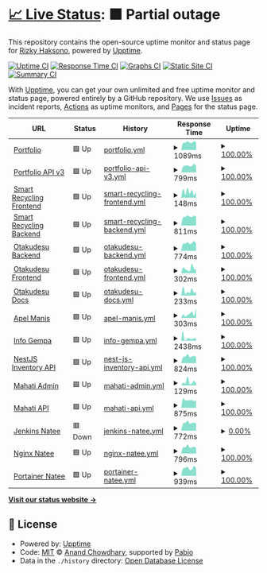 # [📈 Live Status](https://demo.upptime.js.org): <!--live status--> **🟧 Partial outage**

This repository contains the open-source uptime monitor and status page for [Rizky Haksono](https://rizkyhaksono.natee.my.id), powered by [Upptime](https://github.com/upptime/upptime).

[![Uptime CI](https://github.com/rizkyhaksono/uptime/workflows/Uptime%20CI/badge.svg)](https://github.com/rizkyhaksono/upptime/actions?query=workflow%3A%22Uptime+CI%22)
[![Response Time CI](https://github.com/rizkyhaksono/uptime/workflows/Response%20Time%20CI/badge.svg)](https://github.com/rizkyhaksono/upptime/actions?query=workflow%3A%22Response+Time+CI%22)
[![Graphs CI](https://github.com/rizkyhaksono/uptime/workflows/Graphs%20CI/badge.svg)](https://github.com/rizkyhaksono/upptime/actions?query=workflow%3A%22Graphs+CI%22)
[![Static Site CI](https://github.com/rizkyhaksono/uptime/workflows/Static%20Site%20CI/badge.svg)](https://github.com/rizkyhaksono/upptime/actions?query=workflow%3A%22Static+Site+CI%22)
[![Summary CI](https://github.com/rizkyhaksono/uptime/workflows/Summary%20CI/badge.svg)](https://github.com/rizkyhaksono/upptime/actions?query=workflow%3A%22Summary+CI%22)

With [Upptime](https://upptime.js.org), you can get your own unlimited and free uptime monitor and status page, powered entirely by a GitHub repository. We use [Issues](https://github.com/rizkyhaksono/upptime/issues) as incident reports, [Actions](https://github.com/rizkyhaksono/upptime/actions) as uptime monitors, and [Pages](https://demo.upptime.js.org) for the status page.

<!--start: status pages-->
<!-- This summary is generated by Upptime (https://github.com/upptime/upptime) -->
<!-- Do not edit this manually, your changes will be overwritten -->
<!-- prettier-ignore -->
| URL | Status | History | Response Time | Uptime |
| --- | ------ | ------- | ------------- | ------ |
| <img alt="" src="https://natee.me/favicon.ico" height="13"> [Portfolio](https://natee.me) | 🟩 Up | [portfolio.yml](https://github.com/rizkyhaksono/uptime/commits/HEAD/history/portfolio.yml) | <details><summary><img alt="Response time graph" src="./graphs/portfolio/response-time-week.png" height="20"> 1089ms</summary><br><a href="https://uptime.natee.my.id/history/portfolio"><img alt="Response time 356" src="https://img.shields.io/endpoint?url=https%3A%2F%2Fraw.githubusercontent.com%2Frizkyhaksono%2Fuptime%2FHEAD%2Fapi%2Fportfolio%2Fresponse-time.json"></a><br><a href="https://uptime.natee.my.id/history/portfolio"><img alt="24-hour response time 1144" src="https://img.shields.io/endpoint?url=https%3A%2F%2Fraw.githubusercontent.com%2Frizkyhaksono%2Fuptime%2FHEAD%2Fapi%2Fportfolio%2Fresponse-time-day.json"></a><br><a href="https://uptime.natee.my.id/history/portfolio"><img alt="7-day response time 1089" src="https://img.shields.io/endpoint?url=https%3A%2F%2Fraw.githubusercontent.com%2Frizkyhaksono%2Fuptime%2FHEAD%2Fapi%2Fportfolio%2Fresponse-time-week.json"></a><br><a href="https://uptime.natee.my.id/history/portfolio"><img alt="30-day response time 781" src="https://img.shields.io/endpoint?url=https%3A%2F%2Fraw.githubusercontent.com%2Frizkyhaksono%2Fuptime%2FHEAD%2Fapi%2Fportfolio%2Fresponse-time-month.json"></a><br><a href="https://uptime.natee.my.id/history/portfolio"><img alt="1-year response time 356" src="https://img.shields.io/endpoint?url=https%3A%2F%2Fraw.githubusercontent.com%2Frizkyhaksono%2Fuptime%2FHEAD%2Fapi%2Fportfolio%2Fresponse-time-year.json"></a></details> | <details><summary><a href="https://uptime.natee.my.id/history/portfolio">100.00%</a></summary><a href="https://uptime.natee.my.id/history/portfolio"><img alt="All-time uptime 99.93%" src="https://img.shields.io/endpoint?url=https%3A%2F%2Fraw.githubusercontent.com%2Frizkyhaksono%2Fuptime%2FHEAD%2Fapi%2Fportfolio%2Fuptime.json"></a><br><a href="https://uptime.natee.my.id/history/portfolio"><img alt="24-hour uptime 100.00%" src="https://img.shields.io/endpoint?url=https%3A%2F%2Fraw.githubusercontent.com%2Frizkyhaksono%2Fuptime%2FHEAD%2Fapi%2Fportfolio%2Fuptime-day.json"></a><br><a href="https://uptime.natee.my.id/history/portfolio"><img alt="7-day uptime 100.00%" src="https://img.shields.io/endpoint?url=https%3A%2F%2Fraw.githubusercontent.com%2Frizkyhaksono%2Fuptime%2FHEAD%2Fapi%2Fportfolio%2Fuptime-week.json"></a><br><a href="https://uptime.natee.my.id/history/portfolio"><img alt="30-day uptime 99.31%" src="https://img.shields.io/endpoint?url=https%3A%2F%2Fraw.githubusercontent.com%2Frizkyhaksono%2Fuptime%2FHEAD%2Fapi%2Fportfolio%2Fuptime-month.json"></a><br><a href="https://uptime.natee.my.id/history/portfolio"><img alt="1-year uptime 99.93%" src="https://img.shields.io/endpoint?url=https%3A%2F%2Fraw.githubusercontent.com%2Frizkyhaksono%2Fuptime%2FHEAD%2Fapi%2Fportfolio%2Fuptime-year.json"></a></details>
| <img alt="" src="https://icons.duckduckgo.com/ip3/api.natee.me.ico" height="13"> [Portfolio API v3](https://api.natee.me/swagger) | 🟩 Up | [portfolio-api-v3.yml](https://github.com/rizkyhaksono/uptime/commits/HEAD/history/portfolio-api-v3.yml) | <details><summary><img alt="Response time graph" src="./graphs/portfolio-api-v3/response-time-week.png" height="20"> 799ms</summary><br><a href="https://uptime.natee.my.id/history/portfolio-api-v3"><img alt="Response time 838" src="https://img.shields.io/endpoint?url=https%3A%2F%2Fraw.githubusercontent.com%2Frizkyhaksono%2Fuptime%2FHEAD%2Fapi%2Fportfolio-api-v3%2Fresponse-time.json"></a><br><a href="https://uptime.natee.my.id/history/portfolio-api-v3"><img alt="24-hour response time 711" src="https://img.shields.io/endpoint?url=https%3A%2F%2Fraw.githubusercontent.com%2Frizkyhaksono%2Fuptime%2FHEAD%2Fapi%2Fportfolio-api-v3%2Fresponse-time-day.json"></a><br><a href="https://uptime.natee.my.id/history/portfolio-api-v3"><img alt="7-day response time 799" src="https://img.shields.io/endpoint?url=https%3A%2F%2Fraw.githubusercontent.com%2Frizkyhaksono%2Fuptime%2FHEAD%2Fapi%2Fportfolio-api-v3%2Fresponse-time-week.json"></a><br><a href="https://uptime.natee.my.id/history/portfolio-api-v3"><img alt="30-day response time 837" src="https://img.shields.io/endpoint?url=https%3A%2F%2Fraw.githubusercontent.com%2Frizkyhaksono%2Fuptime%2FHEAD%2Fapi%2Fportfolio-api-v3%2Fresponse-time-month.json"></a><br><a href="https://uptime.natee.my.id/history/portfolio-api-v3"><img alt="1-year response time 838" src="https://img.shields.io/endpoint?url=https%3A%2F%2Fraw.githubusercontent.com%2Frizkyhaksono%2Fuptime%2FHEAD%2Fapi%2Fportfolio-api-v3%2Fresponse-time-year.json"></a></details> | <details><summary><a href="https://uptime.natee.my.id/history/portfolio-api-v3">100.00%</a></summary><a href="https://uptime.natee.my.id/history/portfolio-api-v3"><img alt="All-time uptime 100.00%" src="https://img.shields.io/endpoint?url=https%3A%2F%2Fraw.githubusercontent.com%2Frizkyhaksono%2Fuptime%2FHEAD%2Fapi%2Fportfolio-api-v3%2Fuptime.json"></a><br><a href="https://uptime.natee.my.id/history/portfolio-api-v3"><img alt="24-hour uptime 100.00%" src="https://img.shields.io/endpoint?url=https%3A%2F%2Fraw.githubusercontent.com%2Frizkyhaksono%2Fuptime%2FHEAD%2Fapi%2Fportfolio-api-v3%2Fuptime-day.json"></a><br><a href="https://uptime.natee.my.id/history/portfolio-api-v3"><img alt="7-day uptime 100.00%" src="https://img.shields.io/endpoint?url=https%3A%2F%2Fraw.githubusercontent.com%2Frizkyhaksono%2Fuptime%2FHEAD%2Fapi%2Fportfolio-api-v3%2Fuptime-week.json"></a><br><a href="https://uptime.natee.my.id/history/portfolio-api-v3"><img alt="30-day uptime 100.00%" src="https://img.shields.io/endpoint?url=https%3A%2F%2Fraw.githubusercontent.com%2Frizkyhaksono%2Fuptime%2FHEAD%2Fapi%2Fportfolio-api-v3%2Fuptime-month.json"></a><br><a href="https://uptime.natee.my.id/history/portfolio-api-v3"><img alt="1-year uptime 100.00%" src="https://img.shields.io/endpoint?url=https%3A%2F%2Fraw.githubusercontent.com%2Frizkyhaksono%2Fuptime%2FHEAD%2Fapi%2Fportfolio-api-v3%2Fuptime-year.json"></a></details>
| <img alt="" src="https://icons.duckduckgo.com/ip3/smartrecycling.natee.me.ico" height="13"> [Smart Recycling Frontend](https://smartrecycling.natee.me) | 🟩 Up | [smart-recycling-frontend.yml](https://github.com/rizkyhaksono/uptime/commits/HEAD/history/smart-recycling-frontend.yml) | <details><summary><img alt="Response time graph" src="./graphs/smart-recycling-frontend/response-time-week.png" height="20"> 148ms</summary><br><a href="https://uptime.natee.my.id/history/smart-recycling-frontend"><img alt="Response time 320" src="https://img.shields.io/endpoint?url=https%3A%2F%2Fraw.githubusercontent.com%2Frizkyhaksono%2Fuptime%2FHEAD%2Fapi%2Fsmart-recycling-frontend%2Fresponse-time.json"></a><br><a href="https://uptime.natee.my.id/history/smart-recycling-frontend"><img alt="24-hour response time 90" src="https://img.shields.io/endpoint?url=https%3A%2F%2Fraw.githubusercontent.com%2Frizkyhaksono%2Fuptime%2FHEAD%2Fapi%2Fsmart-recycling-frontend%2Fresponse-time-day.json"></a><br><a href="https://uptime.natee.my.id/history/smart-recycling-frontend"><img alt="7-day response time 148" src="https://img.shields.io/endpoint?url=https%3A%2F%2Fraw.githubusercontent.com%2Frizkyhaksono%2Fuptime%2FHEAD%2Fapi%2Fsmart-recycling-frontend%2Fresponse-time-week.json"></a><br><a href="https://uptime.natee.my.id/history/smart-recycling-frontend"><img alt="30-day response time 393" src="https://img.shields.io/endpoint?url=https%3A%2F%2Fraw.githubusercontent.com%2Frizkyhaksono%2Fuptime%2FHEAD%2Fapi%2Fsmart-recycling-frontend%2Fresponse-time-month.json"></a><br><a href="https://uptime.natee.my.id/history/smart-recycling-frontend"><img alt="1-year response time 320" src="https://img.shields.io/endpoint?url=https%3A%2F%2Fraw.githubusercontent.com%2Frizkyhaksono%2Fuptime%2FHEAD%2Fapi%2Fsmart-recycling-frontend%2Fresponse-time-year.json"></a></details> | <details><summary><a href="https://uptime.natee.my.id/history/smart-recycling-frontend">100.00%</a></summary><a href="https://uptime.natee.my.id/history/smart-recycling-frontend"><img alt="All-time uptime 100.00%" src="https://img.shields.io/endpoint?url=https%3A%2F%2Fraw.githubusercontent.com%2Frizkyhaksono%2Fuptime%2FHEAD%2Fapi%2Fsmart-recycling-frontend%2Fuptime.json"></a><br><a href="https://uptime.natee.my.id/history/smart-recycling-frontend"><img alt="24-hour uptime 100.00%" src="https://img.shields.io/endpoint?url=https%3A%2F%2Fraw.githubusercontent.com%2Frizkyhaksono%2Fuptime%2FHEAD%2Fapi%2Fsmart-recycling-frontend%2Fuptime-day.json"></a><br><a href="https://uptime.natee.my.id/history/smart-recycling-frontend"><img alt="7-day uptime 100.00%" src="https://img.shields.io/endpoint?url=https%3A%2F%2Fraw.githubusercontent.com%2Frizkyhaksono%2Fuptime%2FHEAD%2Fapi%2Fsmart-recycling-frontend%2Fuptime-week.json"></a><br><a href="https://uptime.natee.my.id/history/smart-recycling-frontend"><img alt="30-day uptime 100.00%" src="https://img.shields.io/endpoint?url=https%3A%2F%2Fraw.githubusercontent.com%2Frizkyhaksono%2Fuptime%2FHEAD%2Fapi%2Fsmart-recycling-frontend%2Fuptime-month.json"></a><br><a href="https://uptime.natee.my.id/history/smart-recycling-frontend"><img alt="1-year uptime 100.00%" src="https://img.shields.io/endpoint?url=https%3A%2F%2Fraw.githubusercontent.com%2Frizkyhaksono%2Fuptime%2FHEAD%2Fapi%2Fsmart-recycling-frontend%2Fuptime-year.json"></a></details>
| <img alt="" src="https://icons.duckduckgo.com/ip3/api-smartrecycling.natee.me.ico" height="13"> [Smart Recycling Backend](https://api-smartrecycling.natee.me) | 🟩 Up | [smart-recycling-backend.yml](https://github.com/rizkyhaksono/uptime/commits/HEAD/history/smart-recycling-backend.yml) | <details><summary><img alt="Response time graph" src="./graphs/smart-recycling-backend/response-time-week.png" height="20"> 811ms</summary><br><a href="https://uptime.natee.my.id/history/smart-recycling-backend"><img alt="Response time 829" src="https://img.shields.io/endpoint?url=https%3A%2F%2Fraw.githubusercontent.com%2Frizkyhaksono%2Fuptime%2FHEAD%2Fapi%2Fsmart-recycling-backend%2Fresponse-time.json"></a><br><a href="https://uptime.natee.my.id/history/smart-recycling-backend"><img alt="24-hour response time 795" src="https://img.shields.io/endpoint?url=https%3A%2F%2Fraw.githubusercontent.com%2Frizkyhaksono%2Fuptime%2FHEAD%2Fapi%2Fsmart-recycling-backend%2Fresponse-time-day.json"></a><br><a href="https://uptime.natee.my.id/history/smart-recycling-backend"><img alt="7-day response time 811" src="https://img.shields.io/endpoint?url=https%3A%2F%2Fraw.githubusercontent.com%2Frizkyhaksono%2Fuptime%2FHEAD%2Fapi%2Fsmart-recycling-backend%2Fresponse-time-week.json"></a><br><a href="https://uptime.natee.my.id/history/smart-recycling-backend"><img alt="30-day response time 817" src="https://img.shields.io/endpoint?url=https%3A%2F%2Fraw.githubusercontent.com%2Frizkyhaksono%2Fuptime%2FHEAD%2Fapi%2Fsmart-recycling-backend%2Fresponse-time-month.json"></a><br><a href="https://uptime.natee.my.id/history/smart-recycling-backend"><img alt="1-year response time 829" src="https://img.shields.io/endpoint?url=https%3A%2F%2Fraw.githubusercontent.com%2Frizkyhaksono%2Fuptime%2FHEAD%2Fapi%2Fsmart-recycling-backend%2Fresponse-time-year.json"></a></details> | <details><summary><a href="https://uptime.natee.my.id/history/smart-recycling-backend">100.00%</a></summary><a href="https://uptime.natee.my.id/history/smart-recycling-backend"><img alt="All-time uptime 97.49%" src="https://img.shields.io/endpoint?url=https%3A%2F%2Fraw.githubusercontent.com%2Frizkyhaksono%2Fuptime%2FHEAD%2Fapi%2Fsmart-recycling-backend%2Fuptime.json"></a><br><a href="https://uptime.natee.my.id/history/smart-recycling-backend"><img alt="24-hour uptime 100.00%" src="https://img.shields.io/endpoint?url=https%3A%2F%2Fraw.githubusercontent.com%2Frizkyhaksono%2Fuptime%2FHEAD%2Fapi%2Fsmart-recycling-backend%2Fuptime-day.json"></a><br><a href="https://uptime.natee.my.id/history/smart-recycling-backend"><img alt="7-day uptime 100.00%" src="https://img.shields.io/endpoint?url=https%3A%2F%2Fraw.githubusercontent.com%2Frizkyhaksono%2Fuptime%2FHEAD%2Fapi%2Fsmart-recycling-backend%2Fuptime-week.json"></a><br><a href="https://uptime.natee.my.id/history/smart-recycling-backend"><img alt="30-day uptime 100.00%" src="https://img.shields.io/endpoint?url=https%3A%2F%2Fraw.githubusercontent.com%2Frizkyhaksono%2Fuptime%2FHEAD%2Fapi%2Fsmart-recycling-backend%2Fuptime-month.json"></a><br><a href="https://uptime.natee.my.id/history/smart-recycling-backend"><img alt="1-year uptime 97.49%" src="https://img.shields.io/endpoint?url=https%3A%2F%2Fraw.githubusercontent.com%2Frizkyhaksono%2Fuptime%2FHEAD%2Fapi%2Fsmart-recycling-backend%2Fuptime-year.json"></a></details>
| <img alt="" src="https://api.otakudesu.natee.my.id/favicon.ico" height="13"> [Otakudesu Backend](https://otakudesu.natee.me/api) | 🟩 Up | [otakudesu-backend.yml](https://github.com/rizkyhaksono/uptime/commits/HEAD/history/otakudesu-backend.yml) | <details><summary><img alt="Response time graph" src="./graphs/otakudesu-backend/response-time-week.png" height="20"> 774ms</summary><br><a href="https://uptime.natee.my.id/history/otakudesu-backend"><img alt="Response time 813" src="https://img.shields.io/endpoint?url=https%3A%2F%2Fraw.githubusercontent.com%2Frizkyhaksono%2Fuptime%2FHEAD%2Fapi%2Fotakudesu-backend%2Fresponse-time.json"></a><br><a href="https://uptime.natee.my.id/history/otakudesu-backend"><img alt="24-hour response time 732" src="https://img.shields.io/endpoint?url=https%3A%2F%2Fraw.githubusercontent.com%2Frizkyhaksono%2Fuptime%2FHEAD%2Fapi%2Fotakudesu-backend%2Fresponse-time-day.json"></a><br><a href="https://uptime.natee.my.id/history/otakudesu-backend"><img alt="7-day response time 774" src="https://img.shields.io/endpoint?url=https%3A%2F%2Fraw.githubusercontent.com%2Frizkyhaksono%2Fuptime%2FHEAD%2Fapi%2Fotakudesu-backend%2Fresponse-time-week.json"></a><br><a href="https://uptime.natee.my.id/history/otakudesu-backend"><img alt="30-day response time 805" src="https://img.shields.io/endpoint?url=https%3A%2F%2Fraw.githubusercontent.com%2Frizkyhaksono%2Fuptime%2FHEAD%2Fapi%2Fotakudesu-backend%2Fresponse-time-month.json"></a><br><a href="https://uptime.natee.my.id/history/otakudesu-backend"><img alt="1-year response time 813" src="https://img.shields.io/endpoint?url=https%3A%2F%2Fraw.githubusercontent.com%2Frizkyhaksono%2Fuptime%2FHEAD%2Fapi%2Fotakudesu-backend%2Fresponse-time-year.json"></a></details> | <details><summary><a href="https://uptime.natee.my.id/history/otakudesu-backend">100.00%</a></summary><a href="https://uptime.natee.my.id/history/otakudesu-backend"><img alt="All-time uptime 99.97%" src="https://img.shields.io/endpoint?url=https%3A%2F%2Fraw.githubusercontent.com%2Frizkyhaksono%2Fuptime%2FHEAD%2Fapi%2Fotakudesu-backend%2Fuptime.json"></a><br><a href="https://uptime.natee.my.id/history/otakudesu-backend"><img alt="24-hour uptime 100.00%" src="https://img.shields.io/endpoint?url=https%3A%2F%2Fraw.githubusercontent.com%2Frizkyhaksono%2Fuptime%2FHEAD%2Fapi%2Fotakudesu-backend%2Fuptime-day.json"></a><br><a href="https://uptime.natee.my.id/history/otakudesu-backend"><img alt="7-day uptime 100.00%" src="https://img.shields.io/endpoint?url=https%3A%2F%2Fraw.githubusercontent.com%2Frizkyhaksono%2Fuptime%2FHEAD%2Fapi%2Fotakudesu-backend%2Fuptime-week.json"></a><br><a href="https://uptime.natee.my.id/history/otakudesu-backend"><img alt="30-day uptime 100.00%" src="https://img.shields.io/endpoint?url=https%3A%2F%2Fraw.githubusercontent.com%2Frizkyhaksono%2Fuptime%2FHEAD%2Fapi%2Fotakudesu-backend%2Fuptime-month.json"></a><br><a href="https://uptime.natee.my.id/history/otakudesu-backend"><img alt="1-year uptime 99.97%" src="https://img.shields.io/endpoint?url=https%3A%2F%2Fraw.githubusercontent.com%2Frizkyhaksono%2Fuptime%2FHEAD%2Fapi%2Fotakudesu-backend%2Fuptime-year.json"></a></details>
| <img alt="" src="https://otakudesu.natee.my.id/favicon.ico" height="13"> [Otakudesu Frontend](https://otakudesu.natee.my.id) | 🟩 Up | [otakudesu-frontend.yml](https://github.com/rizkyhaksono/uptime/commits/HEAD/history/otakudesu-frontend.yml) | <details><summary><img alt="Response time graph" src="./graphs/otakudesu-frontend/response-time-week.png" height="20"> 302ms</summary><br><a href="https://uptime.natee.my.id/history/otakudesu-frontend"><img alt="Response time 270" src="https://img.shields.io/endpoint?url=https%3A%2F%2Fraw.githubusercontent.com%2Frizkyhaksono%2Fuptime%2FHEAD%2Fapi%2Fotakudesu-frontend%2Fresponse-time.json"></a><br><a href="https://uptime.natee.my.id/history/otakudesu-frontend"><img alt="24-hour response time 353" src="https://img.shields.io/endpoint?url=https%3A%2F%2Fraw.githubusercontent.com%2Frizkyhaksono%2Fuptime%2FHEAD%2Fapi%2Fotakudesu-frontend%2Fresponse-time-day.json"></a><br><a href="https://uptime.natee.my.id/history/otakudesu-frontend"><img alt="7-day response time 302" src="https://img.shields.io/endpoint?url=https%3A%2F%2Fraw.githubusercontent.com%2Frizkyhaksono%2Fuptime%2FHEAD%2Fapi%2Fotakudesu-frontend%2Fresponse-time-week.json"></a><br><a href="https://uptime.natee.my.id/history/otakudesu-frontend"><img alt="30-day response time 390" src="https://img.shields.io/endpoint?url=https%3A%2F%2Fraw.githubusercontent.com%2Frizkyhaksono%2Fuptime%2FHEAD%2Fapi%2Fotakudesu-frontend%2Fresponse-time-month.json"></a><br><a href="https://uptime.natee.my.id/history/otakudesu-frontend"><img alt="1-year response time 270" src="https://img.shields.io/endpoint?url=https%3A%2F%2Fraw.githubusercontent.com%2Frizkyhaksono%2Fuptime%2FHEAD%2Fapi%2Fotakudesu-frontend%2Fresponse-time-year.json"></a></details> | <details><summary><a href="https://uptime.natee.my.id/history/otakudesu-frontend">100.00%</a></summary><a href="https://uptime.natee.my.id/history/otakudesu-frontend"><img alt="All-time uptime 100.00%" src="https://img.shields.io/endpoint?url=https%3A%2F%2Fraw.githubusercontent.com%2Frizkyhaksono%2Fuptime%2FHEAD%2Fapi%2Fotakudesu-frontend%2Fuptime.json"></a><br><a href="https://uptime.natee.my.id/history/otakudesu-frontend"><img alt="24-hour uptime 100.00%" src="https://img.shields.io/endpoint?url=https%3A%2F%2Fraw.githubusercontent.com%2Frizkyhaksono%2Fuptime%2FHEAD%2Fapi%2Fotakudesu-frontend%2Fuptime-day.json"></a><br><a href="https://uptime.natee.my.id/history/otakudesu-frontend"><img alt="7-day uptime 100.00%" src="https://img.shields.io/endpoint?url=https%3A%2F%2Fraw.githubusercontent.com%2Frizkyhaksono%2Fuptime%2FHEAD%2Fapi%2Fotakudesu-frontend%2Fuptime-week.json"></a><br><a href="https://uptime.natee.my.id/history/otakudesu-frontend"><img alt="30-day uptime 100.00%" src="https://img.shields.io/endpoint?url=https%3A%2F%2Fraw.githubusercontent.com%2Frizkyhaksono%2Fuptime%2FHEAD%2Fapi%2Fotakudesu-frontend%2Fuptime-month.json"></a><br><a href="https://uptime.natee.my.id/history/otakudesu-frontend"><img alt="1-year uptime 100.00%" src="https://img.shields.io/endpoint?url=https%3A%2F%2Fraw.githubusercontent.com%2Frizkyhaksono%2Fuptime%2FHEAD%2Fapi%2Fotakudesu-frontend%2Fuptime-year.json"></a></details>
| <img alt="" src="https://otakudesudocs.natee.my.id/favicon.ico" height="13"> [Otakudesu Docs](https://otakudesudocs.natee.my.id) | 🟩 Up | [otakudesu-docs.yml](https://github.com/rizkyhaksono/uptime/commits/HEAD/history/otakudesu-docs.yml) | <details><summary><img alt="Response time graph" src="./graphs/otakudesu-docs/response-time-week.png" height="20"> 233ms</summary><br><a href="https://uptime.natee.my.id/history/otakudesu-docs"><img alt="Response time 216" src="https://img.shields.io/endpoint?url=https%3A%2F%2Fraw.githubusercontent.com%2Frizkyhaksono%2Fuptime%2FHEAD%2Fapi%2Fotakudesu-docs%2Fresponse-time.json"></a><br><a href="https://uptime.natee.my.id/history/otakudesu-docs"><img alt="24-hour response time 414" src="https://img.shields.io/endpoint?url=https%3A%2F%2Fraw.githubusercontent.com%2Frizkyhaksono%2Fuptime%2FHEAD%2Fapi%2Fotakudesu-docs%2Fresponse-time-day.json"></a><br><a href="https://uptime.natee.my.id/history/otakudesu-docs"><img alt="7-day response time 233" src="https://img.shields.io/endpoint?url=https%3A%2F%2Fraw.githubusercontent.com%2Frizkyhaksono%2Fuptime%2FHEAD%2Fapi%2Fotakudesu-docs%2Fresponse-time-week.json"></a><br><a href="https://uptime.natee.my.id/history/otakudesu-docs"><img alt="30-day response time 243" src="https://img.shields.io/endpoint?url=https%3A%2F%2Fraw.githubusercontent.com%2Frizkyhaksono%2Fuptime%2FHEAD%2Fapi%2Fotakudesu-docs%2Fresponse-time-month.json"></a><br><a href="https://uptime.natee.my.id/history/otakudesu-docs"><img alt="1-year response time 216" src="https://img.shields.io/endpoint?url=https%3A%2F%2Fraw.githubusercontent.com%2Frizkyhaksono%2Fuptime%2FHEAD%2Fapi%2Fotakudesu-docs%2Fresponse-time-year.json"></a></details> | <details><summary><a href="https://uptime.natee.my.id/history/otakudesu-docs">100.00%</a></summary><a href="https://uptime.natee.my.id/history/otakudesu-docs"><img alt="All-time uptime 100.00%" src="https://img.shields.io/endpoint?url=https%3A%2F%2Fraw.githubusercontent.com%2Frizkyhaksono%2Fuptime%2FHEAD%2Fapi%2Fotakudesu-docs%2Fuptime.json"></a><br><a href="https://uptime.natee.my.id/history/otakudesu-docs"><img alt="24-hour uptime 100.00%" src="https://img.shields.io/endpoint?url=https%3A%2F%2Fraw.githubusercontent.com%2Frizkyhaksono%2Fuptime%2FHEAD%2Fapi%2Fotakudesu-docs%2Fuptime-day.json"></a><br><a href="https://uptime.natee.my.id/history/otakudesu-docs"><img alt="7-day uptime 100.00%" src="https://img.shields.io/endpoint?url=https%3A%2F%2Fraw.githubusercontent.com%2Frizkyhaksono%2Fuptime%2FHEAD%2Fapi%2Fotakudesu-docs%2Fuptime-week.json"></a><br><a href="https://uptime.natee.my.id/history/otakudesu-docs"><img alt="30-day uptime 100.00%" src="https://img.shields.io/endpoint?url=https%3A%2F%2Fraw.githubusercontent.com%2Frizkyhaksono%2Fuptime%2FHEAD%2Fapi%2Fotakudesu-docs%2Fuptime-month.json"></a><br><a href="https://uptime.natee.my.id/history/otakudesu-docs"><img alt="1-year uptime 100.00%" src="https://img.shields.io/endpoint?url=https%3A%2F%2Fraw.githubusercontent.com%2Frizkyhaksono%2Fuptime%2FHEAD%2Fapi%2Fotakudesu-docs%2Fuptime-year.json"></a></details>
| <img alt="" src="https://apelmanis.natee.my.id/favicon.ico" height="13"> [Apel Manis](https://apelmanis.natee.my.id) | 🟩 Up | [apel-manis.yml](https://github.com/rizkyhaksono/uptime/commits/HEAD/history/apel-manis.yml) | <details><summary><img alt="Response time graph" src="./graphs/apel-manis/response-time-week.png" height="20"> 303ms</summary><br><a href="https://uptime.natee.my.id/history/apel-manis"><img alt="Response time 224" src="https://img.shields.io/endpoint?url=https%3A%2F%2Fraw.githubusercontent.com%2Frizkyhaksono%2Fuptime%2FHEAD%2Fapi%2Fapel-manis%2Fresponse-time.json"></a><br><a href="https://uptime.natee.my.id/history/apel-manis"><img alt="24-hour response time 94" src="https://img.shields.io/endpoint?url=https%3A%2F%2Fraw.githubusercontent.com%2Frizkyhaksono%2Fuptime%2FHEAD%2Fapi%2Fapel-manis%2Fresponse-time-day.json"></a><br><a href="https://uptime.natee.my.id/history/apel-manis"><img alt="7-day response time 303" src="https://img.shields.io/endpoint?url=https%3A%2F%2Fraw.githubusercontent.com%2Frizkyhaksono%2Fuptime%2FHEAD%2Fapi%2Fapel-manis%2Fresponse-time-week.json"></a><br><a href="https://uptime.natee.my.id/history/apel-manis"><img alt="30-day response time 204" src="https://img.shields.io/endpoint?url=https%3A%2F%2Fraw.githubusercontent.com%2Frizkyhaksono%2Fuptime%2FHEAD%2Fapi%2Fapel-manis%2Fresponse-time-month.json"></a><br><a href="https://uptime.natee.my.id/history/apel-manis"><img alt="1-year response time 224" src="https://img.shields.io/endpoint?url=https%3A%2F%2Fraw.githubusercontent.com%2Frizkyhaksono%2Fuptime%2FHEAD%2Fapi%2Fapel-manis%2Fresponse-time-year.json"></a></details> | <details><summary><a href="https://uptime.natee.my.id/history/apel-manis">100.00%</a></summary><a href="https://uptime.natee.my.id/history/apel-manis"><img alt="All-time uptime 100.00%" src="https://img.shields.io/endpoint?url=https%3A%2F%2Fraw.githubusercontent.com%2Frizkyhaksono%2Fuptime%2FHEAD%2Fapi%2Fapel-manis%2Fuptime.json"></a><br><a href="https://uptime.natee.my.id/history/apel-manis"><img alt="24-hour uptime 100.00%" src="https://img.shields.io/endpoint?url=https%3A%2F%2Fraw.githubusercontent.com%2Frizkyhaksono%2Fuptime%2FHEAD%2Fapi%2Fapel-manis%2Fuptime-day.json"></a><br><a href="https://uptime.natee.my.id/history/apel-manis"><img alt="7-day uptime 100.00%" src="https://img.shields.io/endpoint?url=https%3A%2F%2Fraw.githubusercontent.com%2Frizkyhaksono%2Fuptime%2FHEAD%2Fapi%2Fapel-manis%2Fuptime-week.json"></a><br><a href="https://uptime.natee.my.id/history/apel-manis"><img alt="30-day uptime 100.00%" src="https://img.shields.io/endpoint?url=https%3A%2F%2Fraw.githubusercontent.com%2Frizkyhaksono%2Fuptime%2FHEAD%2Fapi%2Fapel-manis%2Fuptime-month.json"></a><br><a href="https://uptime.natee.my.id/history/apel-manis"><img alt="1-year uptime 100.00%" src="https://img.shields.io/endpoint?url=https%3A%2F%2Fraw.githubusercontent.com%2Frizkyhaksono%2Fuptime%2FHEAD%2Fapi%2Fapel-manis%2Fuptime-year.json"></a></details>
| <img alt="" src="https://icons.duckduckgo.com/ip3/gempa.natee.me.ico" height="13"> [Info Gempa](https://gempa.natee.me/) | 🟩 Up | [info-gempa.yml](https://github.com/rizkyhaksono/uptime/commits/HEAD/history/info-gempa.yml) | <details><summary><img alt="Response time graph" src="./graphs/info-gempa/response-time-week.png" height="20"> 2438ms</summary><br><a href="https://uptime.natee.my.id/history/info-gempa"><img alt="Response time 3024" src="https://img.shields.io/endpoint?url=https%3A%2F%2Fraw.githubusercontent.com%2Frizkyhaksono%2Fuptime%2FHEAD%2Fapi%2Finfo-gempa%2Fresponse-time.json"></a><br><a href="https://uptime.natee.my.id/history/info-gempa"><img alt="24-hour response time 2066" src="https://img.shields.io/endpoint?url=https%3A%2F%2Fraw.githubusercontent.com%2Frizkyhaksono%2Fuptime%2FHEAD%2Fapi%2Finfo-gempa%2Fresponse-time-day.json"></a><br><a href="https://uptime.natee.my.id/history/info-gempa"><img alt="7-day response time 2438" src="https://img.shields.io/endpoint?url=https%3A%2F%2Fraw.githubusercontent.com%2Frizkyhaksono%2Fuptime%2FHEAD%2Fapi%2Finfo-gempa%2Fresponse-time-week.json"></a><br><a href="https://uptime.natee.my.id/history/info-gempa"><img alt="30-day response time 2859" src="https://img.shields.io/endpoint?url=https%3A%2F%2Fraw.githubusercontent.com%2Frizkyhaksono%2Fuptime%2FHEAD%2Fapi%2Finfo-gempa%2Fresponse-time-month.json"></a><br><a href="https://uptime.natee.my.id/history/info-gempa"><img alt="1-year response time 3024" src="https://img.shields.io/endpoint?url=https%3A%2F%2Fraw.githubusercontent.com%2Frizkyhaksono%2Fuptime%2FHEAD%2Fapi%2Finfo-gempa%2Fresponse-time-year.json"></a></details> | <details><summary><a href="https://uptime.natee.my.id/history/info-gempa">100.00%</a></summary><a href="https://uptime.natee.my.id/history/info-gempa"><img alt="All-time uptime 96.13%" src="https://img.shields.io/endpoint?url=https%3A%2F%2Fraw.githubusercontent.com%2Frizkyhaksono%2Fuptime%2FHEAD%2Fapi%2Finfo-gempa%2Fuptime.json"></a><br><a href="https://uptime.natee.my.id/history/info-gempa"><img alt="24-hour uptime 100.00%" src="https://img.shields.io/endpoint?url=https%3A%2F%2Fraw.githubusercontent.com%2Frizkyhaksono%2Fuptime%2FHEAD%2Fapi%2Finfo-gempa%2Fuptime-day.json"></a><br><a href="https://uptime.natee.my.id/history/info-gempa"><img alt="7-day uptime 100.00%" src="https://img.shields.io/endpoint?url=https%3A%2F%2Fraw.githubusercontent.com%2Frizkyhaksono%2Fuptime%2FHEAD%2Fapi%2Finfo-gempa%2Fuptime-week.json"></a><br><a href="https://uptime.natee.my.id/history/info-gempa"><img alt="30-day uptime 72.15%" src="https://img.shields.io/endpoint?url=https%3A%2F%2Fraw.githubusercontent.com%2Frizkyhaksono%2Fuptime%2FHEAD%2Fapi%2Finfo-gempa%2Fuptime-month.json"></a><br><a href="https://uptime.natee.my.id/history/info-gempa"><img alt="1-year uptime 96.13%" src="https://img.shields.io/endpoint?url=https%3A%2F%2Fraw.githubusercontent.com%2Frizkyhaksono%2Fuptime%2FHEAD%2Fapi%2Finfo-gempa%2Fuptime-year.json"></a></details>
| <img alt="" src="https://icons.duckduckgo.com/ip3/inventory.natee.me.ico" height="13"> [NestJS Inventory API](https://inventory.natee.me/api) | 🟩 Up | [nest-js-inventory-api.yml](https://github.com/rizkyhaksono/uptime/commits/HEAD/history/nest-js-inventory-api.yml) | <details><summary><img alt="Response time graph" src="./graphs/nest-js-inventory-api/response-time-week.png" height="20"> 824ms</summary><br><a href="https://uptime.natee.my.id/history/nest-js-inventory-api"><img alt="Response time 2670" src="https://img.shields.io/endpoint?url=https%3A%2F%2Fraw.githubusercontent.com%2Frizkyhaksono%2Fuptime%2FHEAD%2Fapi%2Fnest-js-inventory-api%2Fresponse-time.json"></a><br><a href="https://uptime.natee.my.id/history/nest-js-inventory-api"><img alt="24-hour response time 891" src="https://img.shields.io/endpoint?url=https%3A%2F%2Fraw.githubusercontent.com%2Frizkyhaksono%2Fuptime%2FHEAD%2Fapi%2Fnest-js-inventory-api%2Fresponse-time-day.json"></a><br><a href="https://uptime.natee.my.id/history/nest-js-inventory-api"><img alt="7-day response time 824" src="https://img.shields.io/endpoint?url=https%3A%2F%2Fraw.githubusercontent.com%2Frizkyhaksono%2Fuptime%2FHEAD%2Fapi%2Fnest-js-inventory-api%2Fresponse-time-week.json"></a><br><a href="https://uptime.natee.my.id/history/nest-js-inventory-api"><img alt="30-day response time 817" src="https://img.shields.io/endpoint?url=https%3A%2F%2Fraw.githubusercontent.com%2Frizkyhaksono%2Fuptime%2FHEAD%2Fapi%2Fnest-js-inventory-api%2Fresponse-time-month.json"></a><br><a href="https://uptime.natee.my.id/history/nest-js-inventory-api"><img alt="1-year response time 2670" src="https://img.shields.io/endpoint?url=https%3A%2F%2Fraw.githubusercontent.com%2Frizkyhaksono%2Fuptime%2FHEAD%2Fapi%2Fnest-js-inventory-api%2Fresponse-time-year.json"></a></details> | <details><summary><a href="https://uptime.natee.my.id/history/nest-js-inventory-api">100.00%</a></summary><a href="https://uptime.natee.my.id/history/nest-js-inventory-api"><img alt="All-time uptime 98.67%" src="https://img.shields.io/endpoint?url=https%3A%2F%2Fraw.githubusercontent.com%2Frizkyhaksono%2Fuptime%2FHEAD%2Fapi%2Fnest-js-inventory-api%2Fuptime.json"></a><br><a href="https://uptime.natee.my.id/history/nest-js-inventory-api"><img alt="24-hour uptime 100.00%" src="https://img.shields.io/endpoint?url=https%3A%2F%2Fraw.githubusercontent.com%2Frizkyhaksono%2Fuptime%2FHEAD%2Fapi%2Fnest-js-inventory-api%2Fuptime-day.json"></a><br><a href="https://uptime.natee.my.id/history/nest-js-inventory-api"><img alt="7-day uptime 100.00%" src="https://img.shields.io/endpoint?url=https%3A%2F%2Fraw.githubusercontent.com%2Frizkyhaksono%2Fuptime%2FHEAD%2Fapi%2Fnest-js-inventory-api%2Fuptime-week.json"></a><br><a href="https://uptime.natee.my.id/history/nest-js-inventory-api"><img alt="30-day uptime 100.00%" src="https://img.shields.io/endpoint?url=https%3A%2F%2Fraw.githubusercontent.com%2Frizkyhaksono%2Fuptime%2FHEAD%2Fapi%2Fnest-js-inventory-api%2Fuptime-month.json"></a><br><a href="https://uptime.natee.my.id/history/nest-js-inventory-api"><img alt="1-year uptime 98.67%" src="https://img.shields.io/endpoint?url=https%3A%2F%2Fraw.githubusercontent.com%2Frizkyhaksono%2Fuptime%2FHEAD%2Fapi%2Fnest-js-inventory-api%2Fuptime-year.json"></a></details>
| <img alt="" src="https://icons.duckduckgo.com/ip3/mahati.natee.me.ico" height="13"> [Mahati Admin](https://mahati.natee.me) | 🟩 Up | [mahati-admin.yml](https://github.com/rizkyhaksono/uptime/commits/HEAD/history/mahati-admin.yml) | <details><summary><img alt="Response time graph" src="./graphs/mahati-admin/response-time-week.png" height="20"> 129ms</summary><br><a href="https://uptime.natee.my.id/history/mahati-admin"><img alt="Response time 159" src="https://img.shields.io/endpoint?url=https%3A%2F%2Fraw.githubusercontent.com%2Frizkyhaksono%2Fuptime%2FHEAD%2Fapi%2Fmahati-admin%2Fresponse-time.json"></a><br><a href="https://uptime.natee.my.id/history/mahati-admin"><img alt="24-hour response time 86" src="https://img.shields.io/endpoint?url=https%3A%2F%2Fraw.githubusercontent.com%2Frizkyhaksono%2Fuptime%2FHEAD%2Fapi%2Fmahati-admin%2Fresponse-time-day.json"></a><br><a href="https://uptime.natee.my.id/history/mahati-admin"><img alt="7-day response time 129" src="https://img.shields.io/endpoint?url=https%3A%2F%2Fraw.githubusercontent.com%2Frizkyhaksono%2Fuptime%2FHEAD%2Fapi%2Fmahati-admin%2Fresponse-time-week.json"></a><br><a href="https://uptime.natee.my.id/history/mahati-admin"><img alt="30-day response time 148" src="https://img.shields.io/endpoint?url=https%3A%2F%2Fraw.githubusercontent.com%2Frizkyhaksono%2Fuptime%2FHEAD%2Fapi%2Fmahati-admin%2Fresponse-time-month.json"></a><br><a href="https://uptime.natee.my.id/history/mahati-admin"><img alt="1-year response time 159" src="https://img.shields.io/endpoint?url=https%3A%2F%2Fraw.githubusercontent.com%2Frizkyhaksono%2Fuptime%2FHEAD%2Fapi%2Fmahati-admin%2Fresponse-time-year.json"></a></details> | <details><summary><a href="https://uptime.natee.my.id/history/mahati-admin">100.00%</a></summary><a href="https://uptime.natee.my.id/history/mahati-admin"><img alt="All-time uptime 100.00%" src="https://img.shields.io/endpoint?url=https%3A%2F%2Fraw.githubusercontent.com%2Frizkyhaksono%2Fuptime%2FHEAD%2Fapi%2Fmahati-admin%2Fuptime.json"></a><br><a href="https://uptime.natee.my.id/history/mahati-admin"><img alt="24-hour uptime 100.00%" src="https://img.shields.io/endpoint?url=https%3A%2F%2Fraw.githubusercontent.com%2Frizkyhaksono%2Fuptime%2FHEAD%2Fapi%2Fmahati-admin%2Fuptime-day.json"></a><br><a href="https://uptime.natee.my.id/history/mahati-admin"><img alt="7-day uptime 100.00%" src="https://img.shields.io/endpoint?url=https%3A%2F%2Fraw.githubusercontent.com%2Frizkyhaksono%2Fuptime%2FHEAD%2Fapi%2Fmahati-admin%2Fuptime-week.json"></a><br><a href="https://uptime.natee.my.id/history/mahati-admin"><img alt="30-day uptime 100.00%" src="https://img.shields.io/endpoint?url=https%3A%2F%2Fraw.githubusercontent.com%2Frizkyhaksono%2Fuptime%2FHEAD%2Fapi%2Fmahati-admin%2Fuptime-month.json"></a><br><a href="https://uptime.natee.my.id/history/mahati-admin"><img alt="1-year uptime 100.00%" src="https://img.shields.io/endpoint?url=https%3A%2F%2Fraw.githubusercontent.com%2Frizkyhaksono%2Fuptime%2FHEAD%2Fapi%2Fmahati-admin%2Fuptime-year.json"></a></details>
| <img alt="" src="https://icons.duckduckgo.com/ip3/mahati.xyzuan.my.id.ico" height="13"> [Mahati API](https://mahati.xyzuan.my.id) | 🟩 Up | [mahati-api.yml](https://github.com/rizkyhaksono/uptime/commits/HEAD/history/mahati-api.yml) | <details><summary><img alt="Response time graph" src="./graphs/mahati-api/response-time-week.png" height="20"> 875ms</summary><br><a href="https://uptime.natee.my.id/history/mahati-api"><img alt="Response time 857" src="https://img.shields.io/endpoint?url=https%3A%2F%2Fraw.githubusercontent.com%2Frizkyhaksono%2Fuptime%2FHEAD%2Fapi%2Fmahati-api%2Fresponse-time.json"></a><br><a href="https://uptime.natee.my.id/history/mahati-api"><img alt="24-hour response time 864" src="https://img.shields.io/endpoint?url=https%3A%2F%2Fraw.githubusercontent.com%2Frizkyhaksono%2Fuptime%2FHEAD%2Fapi%2Fmahati-api%2Fresponse-time-day.json"></a><br><a href="https://uptime.natee.my.id/history/mahati-api"><img alt="7-day response time 875" src="https://img.shields.io/endpoint?url=https%3A%2F%2Fraw.githubusercontent.com%2Frizkyhaksono%2Fuptime%2FHEAD%2Fapi%2Fmahati-api%2Fresponse-time-week.json"></a><br><a href="https://uptime.natee.my.id/history/mahati-api"><img alt="30-day response time 883" src="https://img.shields.io/endpoint?url=https%3A%2F%2Fraw.githubusercontent.com%2Frizkyhaksono%2Fuptime%2FHEAD%2Fapi%2Fmahati-api%2Fresponse-time-month.json"></a><br><a href="https://uptime.natee.my.id/history/mahati-api"><img alt="1-year response time 857" src="https://img.shields.io/endpoint?url=https%3A%2F%2Fraw.githubusercontent.com%2Frizkyhaksono%2Fuptime%2FHEAD%2Fapi%2Fmahati-api%2Fresponse-time-year.json"></a></details> | <details><summary><a href="https://uptime.natee.my.id/history/mahati-api">100.00%</a></summary><a href="https://uptime.natee.my.id/history/mahati-api"><img alt="All-time uptime 99.95%" src="https://img.shields.io/endpoint?url=https%3A%2F%2Fraw.githubusercontent.com%2Frizkyhaksono%2Fuptime%2FHEAD%2Fapi%2Fmahati-api%2Fuptime.json"></a><br><a href="https://uptime.natee.my.id/history/mahati-api"><img alt="24-hour uptime 100.00%" src="https://img.shields.io/endpoint?url=https%3A%2F%2Fraw.githubusercontent.com%2Frizkyhaksono%2Fuptime%2FHEAD%2Fapi%2Fmahati-api%2Fuptime-day.json"></a><br><a href="https://uptime.natee.my.id/history/mahati-api"><img alt="7-day uptime 100.00%" src="https://img.shields.io/endpoint?url=https%3A%2F%2Fraw.githubusercontent.com%2Frizkyhaksono%2Fuptime%2FHEAD%2Fapi%2Fmahati-api%2Fuptime-week.json"></a><br><a href="https://uptime.natee.my.id/history/mahati-api"><img alt="30-day uptime 100.00%" src="https://img.shields.io/endpoint?url=https%3A%2F%2Fraw.githubusercontent.com%2Frizkyhaksono%2Fuptime%2FHEAD%2Fapi%2Fmahati-api%2Fuptime-month.json"></a><br><a href="https://uptime.natee.my.id/history/mahati-api"><img alt="1-year uptime 99.95%" src="https://img.shields.io/endpoint?url=https%3A%2F%2Fraw.githubusercontent.com%2Frizkyhaksono%2Fuptime%2FHEAD%2Fapi%2Fmahati-api%2Fuptime-year.json"></a></details>
| <img alt="" src="https://icons.duckduckgo.com/ip3/jenkins.natee.me.ico" height="13"> [Jenkins Natee](https://jenkins.natee.me) | 🟥 Down | [jenkins-natee.yml](https://github.com/rizkyhaksono/uptime/commits/HEAD/history/jenkins-natee.yml) | <details><summary><img alt="Response time graph" src="./graphs/jenkins-natee/response-time-week.png" height="20"> 772ms</summary><br><a href="https://uptime.natee.my.id/history/jenkins-natee"><img alt="Response time 788" src="https://img.shields.io/endpoint?url=https%3A%2F%2Fraw.githubusercontent.com%2Frizkyhaksono%2Fuptime%2FHEAD%2Fapi%2Fjenkins-natee%2Fresponse-time.json"></a><br><a href="https://uptime.natee.my.id/history/jenkins-natee"><img alt="24-hour response time 732" src="https://img.shields.io/endpoint?url=https%3A%2F%2Fraw.githubusercontent.com%2Frizkyhaksono%2Fuptime%2FHEAD%2Fapi%2Fjenkins-natee%2Fresponse-time-day.json"></a><br><a href="https://uptime.natee.my.id/history/jenkins-natee"><img alt="7-day response time 772" src="https://img.shields.io/endpoint?url=https%3A%2F%2Fraw.githubusercontent.com%2Frizkyhaksono%2Fuptime%2FHEAD%2Fapi%2Fjenkins-natee%2Fresponse-time-week.json"></a><br><a href="https://uptime.natee.my.id/history/jenkins-natee"><img alt="30-day response time 790" src="https://img.shields.io/endpoint?url=https%3A%2F%2Fraw.githubusercontent.com%2Frizkyhaksono%2Fuptime%2FHEAD%2Fapi%2Fjenkins-natee%2Fresponse-time-month.json"></a><br><a href="https://uptime.natee.my.id/history/jenkins-natee"><img alt="1-year response time 788" src="https://img.shields.io/endpoint?url=https%3A%2F%2Fraw.githubusercontent.com%2Frizkyhaksono%2Fuptime%2FHEAD%2Fapi%2Fjenkins-natee%2Fresponse-time-year.json"></a></details> | <details><summary><a href="https://uptime.natee.my.id/history/jenkins-natee">0.00%</a></summary><a href="https://uptime.natee.my.id/history/jenkins-natee"><img alt="All-time uptime 0.00%" src="https://img.shields.io/endpoint?url=https%3A%2F%2Fraw.githubusercontent.com%2Frizkyhaksono%2Fuptime%2FHEAD%2Fapi%2Fjenkins-natee%2Fuptime.json"></a><br><a href="https://uptime.natee.my.id/history/jenkins-natee"><img alt="24-hour uptime 0.00%" src="https://img.shields.io/endpoint?url=https%3A%2F%2Fraw.githubusercontent.com%2Frizkyhaksono%2Fuptime%2FHEAD%2Fapi%2Fjenkins-natee%2Fuptime-day.json"></a><br><a href="https://uptime.natee.my.id/history/jenkins-natee"><img alt="7-day uptime 0.00%" src="https://img.shields.io/endpoint?url=https%3A%2F%2Fraw.githubusercontent.com%2Frizkyhaksono%2Fuptime%2FHEAD%2Fapi%2Fjenkins-natee%2Fuptime-week.json"></a><br><a href="https://uptime.natee.my.id/history/jenkins-natee"><img alt="30-day uptime 1.38%" src="https://img.shields.io/endpoint?url=https%3A%2F%2Fraw.githubusercontent.com%2Frizkyhaksono%2Fuptime%2FHEAD%2Fapi%2Fjenkins-natee%2Fuptime-month.json"></a><br><a href="https://uptime.natee.my.id/history/jenkins-natee"><img alt="1-year uptime 0.00%" src="https://img.shields.io/endpoint?url=https%3A%2F%2Fraw.githubusercontent.com%2Frizkyhaksono%2Fuptime%2FHEAD%2Fapi%2Fjenkins-natee%2Fuptime-year.json"></a></details>
| <img alt="" src="https://icons.duckduckgo.com/ip3/nginx.natee.me.ico" height="13"> [Nginx Natee](https://nginx.natee.me) | 🟩 Up | [nginx-natee.yml](https://github.com/rizkyhaksono/uptime/commits/HEAD/history/nginx-natee.yml) | <details><summary><img alt="Response time graph" src="./graphs/nginx-natee/response-time-week.png" height="20"> 796ms</summary><br><a href="https://uptime.natee.my.id/history/nginx-natee"><img alt="Response time 798" src="https://img.shields.io/endpoint?url=https%3A%2F%2Fraw.githubusercontent.com%2Frizkyhaksono%2Fuptime%2FHEAD%2Fapi%2Fnginx-natee%2Fresponse-time.json"></a><br><a href="https://uptime.natee.my.id/history/nginx-natee"><img alt="24-hour response time 866" src="https://img.shields.io/endpoint?url=https%3A%2F%2Fraw.githubusercontent.com%2Frizkyhaksono%2Fuptime%2FHEAD%2Fapi%2Fnginx-natee%2Fresponse-time-day.json"></a><br><a href="https://uptime.natee.my.id/history/nginx-natee"><img alt="7-day response time 796" src="https://img.shields.io/endpoint?url=https%3A%2F%2Fraw.githubusercontent.com%2Frizkyhaksono%2Fuptime%2FHEAD%2Fapi%2Fnginx-natee%2Fresponse-time-week.json"></a><br><a href="https://uptime.natee.my.id/history/nginx-natee"><img alt="30-day response time 800" src="https://img.shields.io/endpoint?url=https%3A%2F%2Fraw.githubusercontent.com%2Frizkyhaksono%2Fuptime%2FHEAD%2Fapi%2Fnginx-natee%2Fresponse-time-month.json"></a><br><a href="https://uptime.natee.my.id/history/nginx-natee"><img alt="1-year response time 798" src="https://img.shields.io/endpoint?url=https%3A%2F%2Fraw.githubusercontent.com%2Frizkyhaksono%2Fuptime%2FHEAD%2Fapi%2Fnginx-natee%2Fresponse-time-year.json"></a></details> | <details><summary><a href="https://uptime.natee.my.id/history/nginx-natee">100.00%</a></summary><a href="https://uptime.natee.my.id/history/nginx-natee"><img alt="All-time uptime 100.00%" src="https://img.shields.io/endpoint?url=https%3A%2F%2Fraw.githubusercontent.com%2Frizkyhaksono%2Fuptime%2FHEAD%2Fapi%2Fnginx-natee%2Fuptime.json"></a><br><a href="https://uptime.natee.my.id/history/nginx-natee"><img alt="24-hour uptime 100.00%" src="https://img.shields.io/endpoint?url=https%3A%2F%2Fraw.githubusercontent.com%2Frizkyhaksono%2Fuptime%2FHEAD%2Fapi%2Fnginx-natee%2Fuptime-day.json"></a><br><a href="https://uptime.natee.my.id/history/nginx-natee"><img alt="7-day uptime 100.00%" src="https://img.shields.io/endpoint?url=https%3A%2F%2Fraw.githubusercontent.com%2Frizkyhaksono%2Fuptime%2FHEAD%2Fapi%2Fnginx-natee%2Fuptime-week.json"></a><br><a href="https://uptime.natee.my.id/history/nginx-natee"><img alt="30-day uptime 100.00%" src="https://img.shields.io/endpoint?url=https%3A%2F%2Fraw.githubusercontent.com%2Frizkyhaksono%2Fuptime%2FHEAD%2Fapi%2Fnginx-natee%2Fuptime-month.json"></a><br><a href="https://uptime.natee.my.id/history/nginx-natee"><img alt="1-year uptime 100.00%" src="https://img.shields.io/endpoint?url=https%3A%2F%2Fraw.githubusercontent.com%2Frizkyhaksono%2Fuptime%2FHEAD%2Fapi%2Fnginx-natee%2Fuptime-year.json"></a></details>
| <img alt="" src="https://icons.duckduckgo.com/ip3/portainer.natee.me.ico" height="13"> [Portainer Natee](https://portainer.natee.me) | 🟩 Up | [portainer-natee.yml](https://github.com/rizkyhaksono/uptime/commits/HEAD/history/portainer-natee.yml) | <details><summary><img alt="Response time graph" src="./graphs/portainer-natee/response-time-week.png" height="20"> 939ms</summary><br><a href="https://uptime.natee.my.id/history/portainer-natee"><img alt="Response time 881" src="https://img.shields.io/endpoint?url=https%3A%2F%2Fraw.githubusercontent.com%2Frizkyhaksono%2Fuptime%2FHEAD%2Fapi%2Fportainer-natee%2Fresponse-time.json"></a><br><a href="https://uptime.natee.my.id/history/portainer-natee"><img alt="24-hour response time 1039" src="https://img.shields.io/endpoint?url=https%3A%2F%2Fraw.githubusercontent.com%2Frizkyhaksono%2Fuptime%2FHEAD%2Fapi%2Fportainer-natee%2Fresponse-time-day.json"></a><br><a href="https://uptime.natee.my.id/history/portainer-natee"><img alt="7-day response time 939" src="https://img.shields.io/endpoint?url=https%3A%2F%2Fraw.githubusercontent.com%2Frizkyhaksono%2Fuptime%2FHEAD%2Fapi%2Fportainer-natee%2Fresponse-time-week.json"></a><br><a href="https://uptime.natee.my.id/history/portainer-natee"><img alt="30-day response time 896" src="https://img.shields.io/endpoint?url=https%3A%2F%2Fraw.githubusercontent.com%2Frizkyhaksono%2Fuptime%2FHEAD%2Fapi%2Fportainer-natee%2Fresponse-time-month.json"></a><br><a href="https://uptime.natee.my.id/history/portainer-natee"><img alt="1-year response time 881" src="https://img.shields.io/endpoint?url=https%3A%2F%2Fraw.githubusercontent.com%2Frizkyhaksono%2Fuptime%2FHEAD%2Fapi%2Fportainer-natee%2Fresponse-time-year.json"></a></details> | <details><summary><a href="https://uptime.natee.my.id/history/portainer-natee">100.00%</a></summary><a href="https://uptime.natee.my.id/history/portainer-natee"><img alt="All-time uptime 100.00%" src="https://img.shields.io/endpoint?url=https%3A%2F%2Fraw.githubusercontent.com%2Frizkyhaksono%2Fuptime%2FHEAD%2Fapi%2Fportainer-natee%2Fuptime.json"></a><br><a href="https://uptime.natee.my.id/history/portainer-natee"><img alt="24-hour uptime 100.00%" src="https://img.shields.io/endpoint?url=https%3A%2F%2Fraw.githubusercontent.com%2Frizkyhaksono%2Fuptime%2FHEAD%2Fapi%2Fportainer-natee%2Fuptime-day.json"></a><br><a href="https://uptime.natee.my.id/history/portainer-natee"><img alt="7-day uptime 100.00%" src="https://img.shields.io/endpoint?url=https%3A%2F%2Fraw.githubusercontent.com%2Frizkyhaksono%2Fuptime%2FHEAD%2Fapi%2Fportainer-natee%2Fuptime-week.json"></a><br><a href="https://uptime.natee.my.id/history/portainer-natee"><img alt="30-day uptime 100.00%" src="https://img.shields.io/endpoint?url=https%3A%2F%2Fraw.githubusercontent.com%2Frizkyhaksono%2Fuptime%2FHEAD%2Fapi%2Fportainer-natee%2Fuptime-month.json"></a><br><a href="https://uptime.natee.my.id/history/portainer-natee"><img alt="1-year uptime 100.00%" src="https://img.shields.io/endpoint?url=https%3A%2F%2Fraw.githubusercontent.com%2Frizkyhaksono%2Fuptime%2FHEAD%2Fapi%2Fportainer-natee%2Fuptime-year.json"></a></details>

<!--end: status pages-->

[**Visit our status website →**](https://demo.upptime.js.org)

## 📄 License

- Powered by: [Upptime](https://github.com/upptime/upptime)
- Code: [MIT](./LICENSE) © [Anand Chowdhary](https://anandchowdhary.com), supported by [Pabio](https://pabio.com)
- Data in the `./history` directory: [Open Database License](https://opendatacommons.org/licenses/odbl/1-0/)
